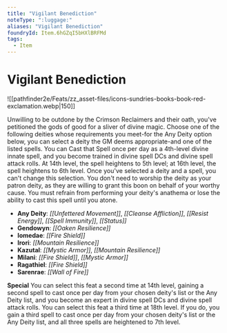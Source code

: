 ```yaml
---
title: "Vigilant Benediction"
noteType: ":luggage:"
aliases: "Vigilant Benediction"
foundryId: Item.6hGZqI5bHXlBRFMd
tags:
  - Item
---
```


# Vigilant Benediction
![[pathfinder2e/Feats/zz_asset-files/icons-sundries-books-book-red-exclamation.webp|150]]

Unwilling to be outdone by the Crimson Reclaimers and their oath, you've petitioned the gods of good for a sliver of divine magic. Choose one of the following deities whose requirements you meet-for the Any Deity option below, you can select a deity the GM deems appropriate-and one of the listed spells. You can Cast that Spell once per day as a 4th-level divine innate spell, and you become trained in divine spell DCs and divine spell attack rolls. At 14th level, the spell heightens to 5th level; at 16th level, the spell heightens to 6th level. Once you've selected a deity and a spell, you can't change this selection. You don't need to worship the deity as your patron deity, as they are willing to grant this boon on behalf of your worthy cause. You must refrain from performing your deity's anathema or lose the ability to cast this spell until you atone.

*   **Any Deity**: _[[Unfettered Movement]]_, _[[Cleanse Affliction]]_, _[[Resist Energy]]_, _[[Spell Immunity]]_, _[[Status]]_
*   **Gendowyn**: _[[Oaken Resilience]]_
*   **Iomedae**: _[[Fire Shield]]_
*   **Irori**: _[[Mountain Resilience]]_
*   **Kazutal**: _[[Mystic Armor]]_, _[[Mountain Resilience]]_
*   **Milani**: _[[Fire Shield]]_, _[[Mystic Armor]]_
*   **Ragathiel**: _[[Fire Shield]]_
*   **Sarenrae**: _[[Wall of Fire]]_

**Special** You can select this feat a second time at 14th level, gaining a second spell to cast once per day from your chosen deity's list or the Any Deity list, and you become an expert in divine spell DCs and divine spell attack rolls. You can select this feat a third time at 18th level. If you do, you gain a third spell to cast once per day from your chosen deity's list or the Any Deity list, and all three spells are heightened to 7th level.
